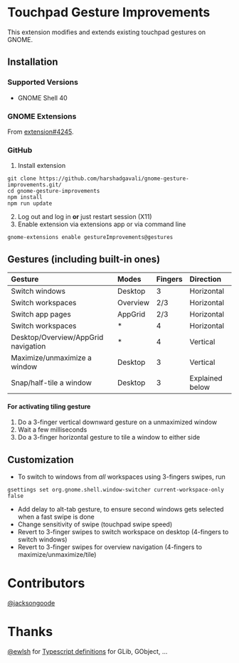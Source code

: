 # Touchpad Gesture Improvements

This extension modifies and extends existing touchpad gestures on GNOME.

## Installation
### Supported Versions
* GNOME Shell 40
### GNOME Extensions 
From [extension#4245](https://extensions.gnome.org/extension/4245/gesture-improvements/).

### GitHub
1. Install extension
```
git clone https://github.com/harshadgavali/gnome-gesture-improvements.git/
cd gnome-gesture-improvements
npm install
npm run update
```
2. Log out and log in **or** just restart session (X11)
3. Enable extension via extensions app or via command line
```
gnome-extensions enable gestureImprovements@gestures
```

## Gestures (including built-in ones)
| Gesture                                     | Modes    | Fingers | Direction       |
| :------------------------------------------ | :------- | :------ | :-------------- |
| Switch windows                              | Desktop  | 3       | Horizontal      |
| Switch workspaces                           | Overview | 2/3     | Horizontal      |
| Switch app pages                            | AppGrid  | 2/3     | Horizontal      |
| Switch workspaces                           | *        | 4       | Horizontal      |
| Desktop/Overview/AppGrid navigation         | *        | 4       | Vertical        |
| Maximize/unmaximize a window                | Desktop  | 3       | Vertical        |
| Snap/half-tile a window                     | Desktop  | 3       | Explained below |


#### For activating tiling gesture
1. Do a 3-finger vertical downward gesture on a unmaximized window
2. Wait a few milliseconds
3. Do a 3-finger horizontal gesture to tile a window to either side


## Customization
* To switch to windows from *all* workspaces using 3-fingers swipes, run 
```
gsettings set org.gnome.shell.window-switcher current-workspace-only false
```

* Add delay to alt-tab gesture, to ensure second windows gets selected when a fast swipe is done
* Change sensitivity of swipe (touchpad swipe speed)
* Revert to 3-finger swipes to switch workspace on desktop (4-fingers to switch windows)
* Revert to 3-finger swipes for overview navigation (4-fingers to maximize/unmaximize/tile)

# Contributors
[@jacksongoode](https://github.com/jacksongoode)

# Thanks
[@ewlsh](https://gitlab.gnome.org/ewlsh) for [Typescript definitions](https://www.npmjs.com/package/@gi-types/glib) for GLib, GObject, ...